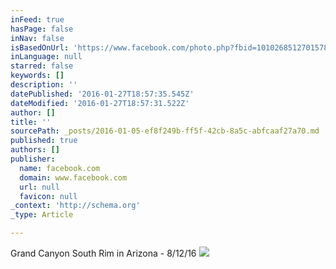 ```yaml
---
inFeed: true
hasPage: false
inNav: false
isBasedOnUrl: 'https://www.facebook.com/photo.php?fbid=10102685127015782&set=a.10100792266688052.2854089.5141988&type=3&theater'
inLanguage: null
starred: false
keywords: []
description: ''
datePublished: '2016-01-27T18:57:35.545Z'
dateModified: '2016-01-27T18:57:31.522Z'
author: []
title: ''
sourcePath: _posts/2016-01-05-ef8f249b-ff5f-42cb-8a5c-abfcaaf27a70.md
published: true
authors: []
publisher:
  name: facebook.com
  domain: www.facebook.com
  url: null
  favicon: null
_context: 'http://schema.org'
_type: Article

---
```

Grand Canyon South Rim in Arizona - 8/12/16
![](https://scontent.xx.fbcdn.net/hphotos-xfa1/t31.0-8/q85/s2048x2048/1553274_10102685127015782_935743624_o.jpg)